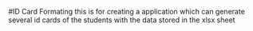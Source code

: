 #ID Card Formating
this is for creating a application which can generate several id cards of the students with the data stored in the xlsx sheet
